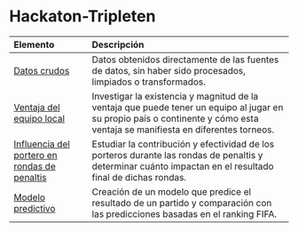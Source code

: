 # Hackaton-Tripleten

| Elemento               | Descripción                                                                                 |
|:------------------------ |:------------------------------------------------------------------------------------------- |
|[Datos crudos](https://github.com/IreneRA/Hackaton-Tripleten/tree/Raw-data)| Datos obtenidos directamente de las fuentes de datos, sin haber sido procesados, limpiados o transformados.|
|[Ventaja del equipo local](https://github.com/IreneRA/Hackaton-Tripleten/blob/team-advantage/Ventaja_del_equipo_local.ipynb)| Investigar la existencia y magnitud de la ventaja que puede tener un equipo al jugar en su propio país o continente y cómo esta ventaja se manifiesta en diferentes torneos.|
|[Influencia del portero en rondas de penaltis](https://github.com/IreneRA/Hackaton-Tripleten/blob/goalkeeper-impact/Influencia_portero.ipynb)| Estudiar la contribución y efectividad de los porteros durante las rondas de penaltis y determinar cuánto impactan en el resultado final de dichas rondas.|
|[Modelo predictivo](https://github.com/IreneRA/Hackaton-Tripleten/blob/predictive-model/Modelo_predictivo.ipynb)| Creación de un modelo que predice el resultado de un partido y comparación con las predicciones basadas en el ranking FIFA.|

